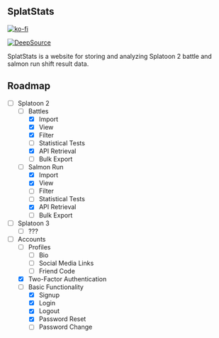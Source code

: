SplatStats
----------

[![ko-fi](https://ko-fi.com/img/githubbutton_sm.svg)](https://ko-fi.com/Q5Q44LFZB)

[![DeepSource](https://deepsource.io/gh/cass-dlcm/splatstats.svg/?label=active+issues&show_trend=true)](https://deepsource.io/gh/cass-dlcm/splatstats/?ref=repository-badge)


SplatStats is a website for storing and analyzing Splatoon 2 battle and salmon run shift result data.

## Roadmap
- [ ] Splatoon 2
    - [ ] Battles
        - [x] Import
        - [x] View
        - [x] Filter
        - [ ] Statistical Tests
        - [x] API Retrieval
        - [ ] Bulk Export
    - [ ] Salmon Run
        - [x] Import
        - [x] View
        - [ ] Filter
        - [ ] Statistical Tests
        - [x] API Retrieval
        - [ ] Bulk Export
- [ ] Splatoon 3
    - [ ] ???
- [ ] Accounts
    - [ ] Profiles
        - [ ] Bio
        - [ ] Social Media Links
        - [ ] Friend Code
    - [x] Two-Factor Authentication
    - [ ] Basic Functionality
        - [x] Signup
        - [x] Login
        - [x] Logout
        - [x] Password Reset
        - [ ] Password Change